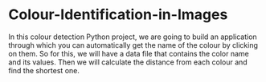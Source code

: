 # Colour-Identification-in-Images
In this colour detection Python project, we are going to build an application through which you can automatically get the name of the colour by clicking on them. So for this, we will have a data file that contains the color name and its values. Then we will calculate the distance from each colour and find the shortest one.
